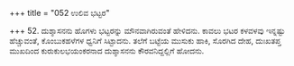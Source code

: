 +++
title = "052 ಉಲಿವ ಭಟ್ಟರ"

+++
52. ದುಶ್ಶಾಸನನು ಹೊಗಳು ಭಟ್ಟರನ್ನು ಮೌನವಾಗಿರುವಂತೆ ಹೇಳಿದನು. ಕಾವಲು ಭಟರ ಕಳವಳವು ಇನ್ನಷ್ಟು ಹೆಚ್ಚುವಂತೆ, ಕೊಂಬುಕಹಳೆಗಳ ಧ್ವನಿಗೆ ಸಿಟ್ಟಾದನು. ತಲೆಗೆ ಬಟ್ಟೆಯ ಮುಸುಕು ಹಾಕಿ, ಸೊರಗಿದ  ದೇಹ, ದುಃಖತಪ್ತ ಮುಖದಿಂದ ಕುರುಕುಲಭಯಂಕರನಾದ ದುಶ್ಶಾಸನನು ಕೌರವನಿದ್ದಲ್ಲಿಗೆ ಹೋದನು.